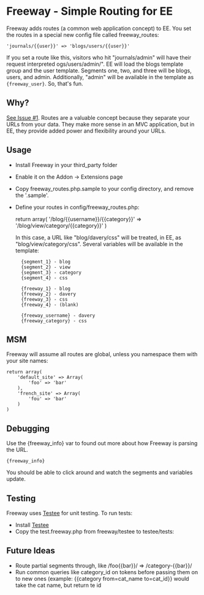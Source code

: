 # Freeway - Simple Routing for EE

Freeway adds routes (a common web application concept) to EE. You set the routes in a special new config file called freeway_routes:

	'journals/{{user}}' => 'blogs/users/{{user}}'

If you set a route like this, visitors who hit "journals/admin" will have their request interpreted ogs/users/admin/". EE will load the blogs template group and the user template. Segments one, two, and three will be blogs, users, and admin. Additionally, "admin" will be available in the template as <code>{freeway_user}</code>. So, that's fun.

## Why?

[See Issue #1](https://github.com/averyvery/freeway/issues/1). Routes are a valuable concept because they separate your URLs from your data. They make more sense in an MVC application, but in EE, they provide added power and flexibility around your URLs.

## Usage

- Install Freeway in your third_party folder
- Enable it on the Addon -> Extensions page
- Copy freeway_routes.php.sample to your config directory, and remove the '.sample'.
- Define your routes in config/freeway_routes.php:

	return array(
		'/blog/{{username}}/{{category}}' => '/blog/view/category/{{category}}'
	)

	In this case, a URL like "blog/davery/css" will be treated, in EE, as "blog/view/category/css".
	Several variables will be available in the template:

		{segment_1} - blog
		{segment_2} - view
		{segment_3} - category
		{segment_4} - css

		{freeway_1} - blog
		{freeway_2} - davery
		{freeway_3} - css
		{freeway_4} - (blank)

		{freeway_username} - davery
		{freeway_category} - css

## MSM

Freeway will assume all routes are global, unless you namespace them with your site names:

	return array(
		'default_site' => Array(
			'foo' => 'bar'
		),
		'french_site' => Array(
			'fou' => 'bar'
		)
	)

## Debugging

Use the {freeway_info} var to found out more about how Freeway is parsing the URL.

	{freeway_info}

You should be able to click around and watch the segments and variables update.

## Testing

Freeway uses [Testee](http://experienceinternet.co.uk/software/testee/) for unit testing. To run tests:

- Install [Testee](http://experienceinternet.co.uk/software/testee/)
- Copy the test.freeway.php from freeway/testee to testee/tests:

## Future Ideas

- Route partial segments through, like /foo{{bar}}/ => /category-{{bar}}/
- Run common queries like category_id on tokens before passing them on to new ones (example: {{category from=cat_name to=cat_id}} would take the cat name, but return te id

